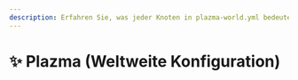 ```yaml
---
description: Erfahren Sie, was jeder Knoten in plazma-world.yml bedeutet.
---
```


# ✨ Plazma (Weltweite Konfiguration)
